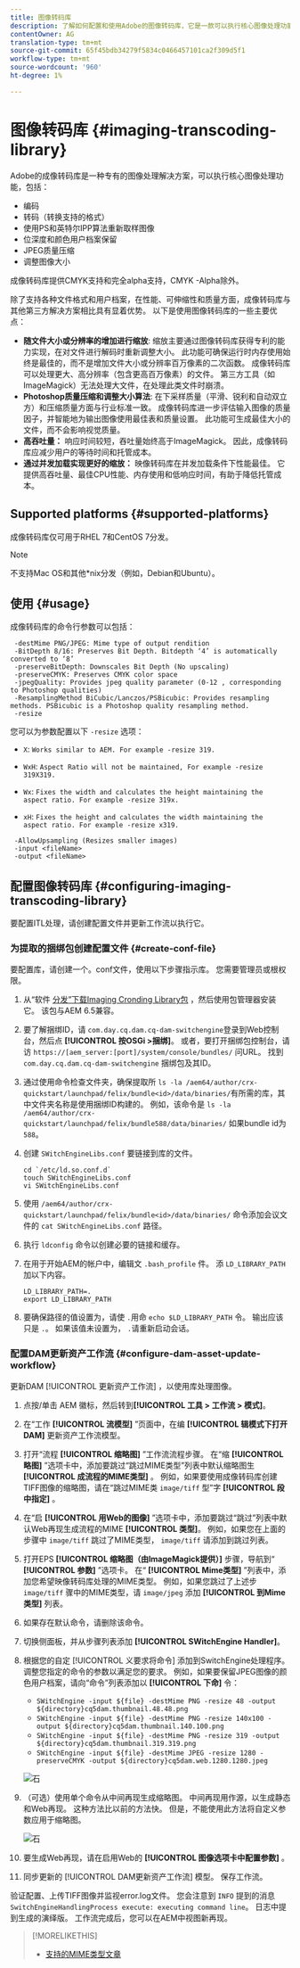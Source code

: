 ```yaml
---
title: 图像转码库
description: 了解如何配置和使用Adobe的图像转码库，它是一款可以执行核心图像处理功能的图像处理解决方案，包括编码、转码、图像重新取样和图像大小调整。
contentOwner: AG
translation-type: tm+mt
source-git-commit: 65f45bdb34279f5834c0466457101ca2f309d5f1
workflow-type: tm+mt
source-wordcount: '960'
ht-degree: 1%

---
```



# 图像转码库 {#imaging-transcoding-library}

Adobe的成像转码库是一种专有的图像处理解决方案，可以执行核心图像处理功能，包括：

* 编码
* 转码（转换支持的格式）
* 使用PS和英特尔IPP算法重新取样图像
* 位深度和颜色用户档案保留
* JPEG质量压缩
* 调整图像大小

成像转码库提供CMYK支持和完全alpha支持，CMYK -Alpha除外。

除了支持各种文件格式和用户档案，在性能、可伸缩性和质量方面，成像转码库与其他第三方解决方案相比具有显着优势。 以下是使用图像转码库的一些主要优点：

* **随文件大小或分辨率的增加进行缩放**: 缩放主要通过图像转码库获得专利的能力实现，在对文件进行解码时重新调整大小。 此功能可确保运行时内存使用始终是最佳的，而不是增加文件大小或分辨率百万像素的二次函数。 成像转码库可以处理更大、高分辨率（包含更高百万像素）的文件。 第三方工具（如ImageMagick）无法处理大文件，在处理此类文件时崩溃。
* **Photoshop质量压缩和调整大小算法**: 在下采样质量（平滑、锐利和自动双立方）和压缩质量方面与行业标准一致。 成像转码库进一步评估输入图像的质量因子，并智能地为输出图像使用最佳表和质量设置。 此功能可生成最佳大小的文件，而不会影响视觉质量。
* **高吞吐量：** 响应时间较短，吞吐量始终高于ImageMagick。 因此，成像转码库应减少用户的等待时间和托管成本。
* **通过并发加载实现更好的缩放：** 映像转码库在并发加载条件下性能最佳。 它提供高吞吐量、最佳CPU性能、内存使用和低响应时间，有助于降低托管成本。

## Supported platforms {#supported-platforms}

成像转码库仅可用于RHEL 7和CentOS 7分发。

>[!NOTE]
>
>不支持Mac OS和其他*nix分发（例如，Debian和Ubuntu）。

## 使用 {#usage}

成像转码库的命令行参数可以包括：

```shell
 -destMime PNG/JPEG: Mime type of output rendition
 -BitDepth 8/16: Preserves Bit Depth. Bitdepth ‘4’ is automatically converted to ‘8’
 -preserveBitDepth: Downscales Bit Depth (No upscaling)
 -preserveCMYK: Preserves CMYK color space
 -jpegQuality: Provides jpeg quality parameter (0-12 , corresponding to Photoshop qualities)
 -ResamplingMethod BiCubic/Lanczos/PSBicubic: Provides resampling methods. PSBicubic is a Photoshop quality resampling method.
 -resize
```

您可以为参数配置以下 `-resize` 选项：

* `X`: `Works similar to AEM. For example -resize 319.`

* `WxH`: `Aspect Ratio will not be maintained, For example -resize 319X319.`

* `Wx`: `Fixes the width and calculates the height maintaining the aspect ratio. For example -resize 319x.`

* `xH`: `Fixes the height and calculates the width maintaining the aspect ratio. For example -resize x319.`

```shell
 -AllowUpsampling (Resizes smaller images)
 -input <fileName>
 -output <fileName>
```

## 配置图像转码库 {#configuring-imaging-transcoding-library}

要配置ITL处理，请创建配置文件并更新工作流以执行它。

### 为提取的捆绑包创建配置文件 {#create-conf-file}

要配置库，请创建一个。conf文件，使用以下步骤指示库。 您需要管理员或根权限。

1. 从“软件 [分发”下载Imaging Cronding Library包](https://experience.adobe.com/#/downloads/content/software-distribution/en/aem.html?package=/content/software-distribution/en/details.html/content/dam/aem/public/adobe/packages/aem630/product/assets/aem-assets-imaging-transcoding-library-pkg) ，然后使用包管理器安装它。 该包与AEM 6.5兼容。

1. 要了解捆绑ID，请 `com.day.cq.dam.cq-dam-switchengine`登录到Web控制台，然后点 **[!UICONTROL 按OSGi >捆绑]**。 或者，要打开捆绑包控制台，请访 `https://[aem_server:[port]/system/console/bundles/` 问URL。 找到 `com.day.cq.dam.cq-dam-switchengine` 捆绑包及其ID。

1. 通过使用命令检查文件夹，确保提取所 `ls -la /aem64/author/crx-quickstart/launchpad/felix/bundle<id>/data/binaries/`有所需的库，其中文件夹名称是使用捆绑ID构建的。 例如，该命令是 `ls -la /aem64/author/crx-quickstart/launchpad/felix/bundle588/data/binaries/` 如果bundle id为 `588`。

1. 创建 `SWitchEngineLibs.conf` 要链接到库的文件。

   ```shell
   cd `/etc/ld.so.conf.d`
   touch SWitchEngineLibs.conf
   vi SWitchEngineLibs.conf
   ```

1. 使用 `/aem64/author/crx-quickstart/launchpad/felix/bundle<id>/data/binaries/` 命令添加会议文件的 `cat SWitchEngineLibs.conf` 路径。

1. 执行 `ldconfig` 命令以创建必要的链接和缓存。

1. 在用于开始AEM的帐户中，编辑文 `.bash_profile` 件。 添 `LD_LIBRARY_PATH` 加以下内容。

   ```shell
   LD_LIBRARY_PATH=.
   export LD_LIBRARY_PATH
   ```

1. 要确保路径的值设置为，请使 `.`用命 `echo $LD_LIBRARY_PATH` 令。 输出应该只是 `.`。 如果该值未设置为， `.`请重新启动会话。

### 配置DAM更新资产工作流 {#configure-dam-asset-update-workflow}

更新DAM [!UICONTROL 更新资产工作流] ，以使用库处理图像。

1. 点按/单击 AEM 徽标，然后转到&#x200B;**[!UICONTROL 工具 > 工作流 > 模式]**。

1. 在“工作 **[!UICONTROL 流模型]** ”页面中，在编 **[!UICONTROL 辑模式下打开DAM]** 更新资产工作流模型。

1. 打开“流程 **[!UICONTROL 缩略图]** ”工作流流程步骤。 在“缩 **[!UICONTROL 略图]** ”选项卡中，添加要跳过“跳过MIME类型”列表中默认缩略图生 **[!UICONTROL 成流程的MIME类型]** 。
例如，如果要使用成像转码库创建TIFF图像的缩略图，请在“跳过MIME类 `image/tiff` 型”字 **[!UICONTROL 段中指定]** 。

1. 在“启 **[!UICONTROL 用Web的图像]** ”选项卡中，添加要跳过“跳过”列表中默认Web再现生成流程的MIME **[!UICONTROL 类型]**。 例如，如果您在上面的步骤中 `image/tiff` 跳过了MIME类型， `image/tiff` 请添加到跳过列表。

1. 打开EPS **[!UICONTROL 缩略图（由ImageMagick提供）]** 步骤，导航到“ **[!UICONTROL 参数]** ”选项卡。 在“ **[!UICONTROL Mime类型]** ”列表中，添加您希望映像转码库处理的MIME类型。 例如，如果您跳过了上述步 `image/tiff` 骤中的MIME类型，请 `image/jpeg` 添加 **[!UICONTROL 到Mime类型]** 列表。

1. 如果存在默认命令，请删除该命令。

1. 切换侧面板，并从步骤列表添加 **[!UICONTROL SWitchEngine Handler]**。

1. 根据您的自定 [!UICONTROL 义要求将命令] 添加到SwitchEngine处理程序。 调整您指定的命令的参数以满足您的要求。 例如，如果要保留JPEG图像的颜色用户档案，请向“命令”列表添加以 **[!UICONTROL 下命]** 令：

   * `SWitchEngine -input ${file} -destMime PNG -resize 48 -output ${directory}cq5dam.thumbnail.48.48.png`
   * `SWitchEngine -input ${file} -destMime PNG -resize 140x100 -output ${directory}cq5dam.thumbnail.140.100.png`
   * `SWitchEngine -input ${file} -destMime PNG -resize 319 -output ${directory}cq5dam.thumbnail.319.319.png`
   * `SWitchEngine -input ${file} -destMime JPEG -resize 1280 -preserveCMYK -output ${directory}cq5dam.web.1280.1280.jpeg`

   ![石](assets/chlimage_1-199.png)

1. （可选）使用单个命令从中间再现生成缩略图。 中间再现用作源，以生成静态和Web再现。 这种方法比以前的方法快。 但是，不能使用此方法将自定义参数应用于缩略图。

   ![石](assets/chlimage_1-200.png)

1. 要生成Web再现，请在启用Web的 **[!UICONTROL 图像选项卡中配置参数]** 。

1. 同步更新的 [!UICONTROL DAM更新资产工作流] 模型。 保存工作流。

验证配置、上传TIFF图像并监视error.log文件。 您会注意到 `INFO` 提到的消息 `SwitchEngineHandlingProcess execute: executing command line`。 日志中提到生成的演绎版。 工作流完成后，您可以在AEM中视图新再现。

>[!MORELIKETHIS]
>
>* [支持的MIME类型文章](assets-formats.md#supported-image-transcoding-library)

